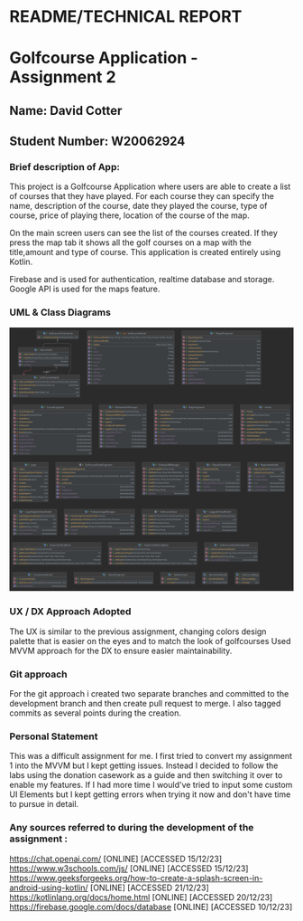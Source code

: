 # README/TECHNICAL REPORT 

# Golfcourse Application - Assignment 2

## Name: David Cotter 
## Student Number: W20062924

### Brief description of App: 
This project is a Golfcourse Application where users are able to create
a list of courses that they have played. For each course they can specify the name, description of
the course, date they played the course, type of course, price of playing there, location of the course of the map.

On the main screen users can see the list of the courses created.
If they press the map tab it shows all the golf courses on a map with the title,amount and type of course.
This application is created entirely using Kotlin.

Firebase and is used for authentication, realtime database and storage.
Google API is used for the maps feature.

### UML & Class Diagrams

![UML Class Diagram](./uml.png)

### UX / DX Approach Adopted

The UX is similar to the previous assignment, changing colors design palette that is easier on the eyes and to match the look of golfcourses
Used MVVM approach for the DX to ensure easier maintainability.

### Git approach
For the git approach i created two separate branches and committed to the development branch and then create pull request to merge.
I also tagged commits as several points during the creation.

### Personal Statement

This was a difficult assignment for me. I first tried to convert my assignment 1 into the MVVM but I kept getting issues.
Instead I decided to follow the labs using the donation casework as a guide and then switching it over to enable my features.
If I had more time I would've tried to input some custom UI Elements but I kept getting errors when trying it now and don't have time to pursue in detail.

### Any sources referred to during the development of the assignment :
https://chat.openai.com/ [ONLINE] [ACCESSED 15/12/23] 
https://www.w3schools.com/js/ [ONLINE] [ACCESSED 15/12/23]
https://www.geeksforgeeks.org/how-to-create-a-splash-screen-in-android-using-kotlin/ [ONLINE] [ACCESSED 21/12/23]
https://kotlinlang.org/docs/home.html [ONLINE] [ACCESSED 20/12/23]
https://firebase.google.com/docs/database [ONLINE] [ACCESSED 10/12/23]
